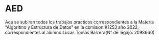 # AED
Aca se subiran todos los trabajos practicos correspondientes a la Materia "Algoritmo y Estructura de Datos" en la comision K1253 año 2022, correspondientes al alumno Lucas Tomas Barrera(N° de legajo: 2098660)
